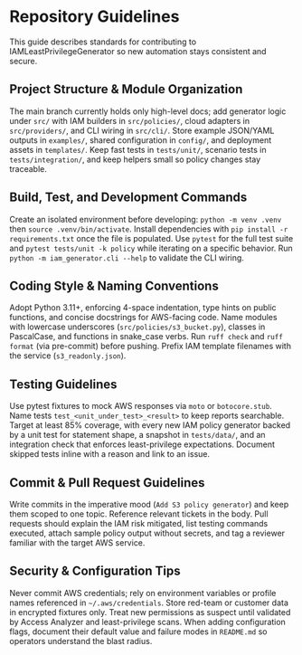 # Repository Guidelines
This guide describes standards for contributing to IAMLeastPrivilegeGenerator so new automation stays consistent and secure.

## Project Structure & Module Organization
The main branch currently holds only high-level docs; add generator logic under `src/` with IAM builders in `src/policies/`, cloud adapters in `src/providers/`, and CLI wiring in `src/cli/`. Store example JSON/YAML outputs in `examples/`, shared configuration in `config/`, and deployment assets in `templates/`. Keep fast tests in `tests/unit/`, scenario tests in `tests/integration/`, and keep helpers small so policy changes stay traceable.

## Build, Test, and Development Commands
Create an isolated environment before developing: `python -m venv .venv` then `source .venv/bin/activate`. Install dependencies with `pip install -r requirements.txt` once the file is populated. Use `pytest` for the full test suite and `pytest tests/unit -k policy` while iterating on a specific behavior. Run `python -m iam_generator.cli --help` to validate the CLI wiring.

## Coding Style & Naming Conventions
Adopt Python 3.11+, enforcing 4-space indentation, type hints on public functions, and concise docstrings for AWS-facing code. Name modules with lowercase underscores (`src/policies/s3_bucket.py`), classes in PascalCase, and functions in snake_case verbs. Run `ruff check` and `ruff format` (via pre-commit) before pushing. Prefix IAM template filenames with the service (`s3_readonly.json`).

## Testing Guidelines
Use pytest fixtures to mock AWS responses via `moto` or `botocore.stub`. Name tests `test_<unit_under_test>_<result>` to keep reports searchable. Target at least 85% coverage, with every new IAM policy generator backed by a unit test for statement shape, a snapshot in `tests/data/`, and an integration check that enforces least-privilege expectations. Document skipped tests inline with a reason and link to an issue.

## Commit & Pull Request Guidelines
Write commits in the imperative mood (`Add S3 policy generator`) and keep them scoped to one topic. Reference relevant tickets in the body. Pull requests should explain the IAM risk mitigated, list testing commands executed, attach sample policy output without secrets, and tag a reviewer familiar with the target AWS service.

## Security & Configuration Tips
Never commit AWS credentials; rely on environment variables or profile names referenced in `~/.aws/credentials`. Store red-team or customer data in encrypted fixtures only. Treat new permissions as suspect until validated by Access Analyzer and least-privilege scans. When adding configuration flags, document their default value and failure modes in `README.md` so operators understand the blast radius.
